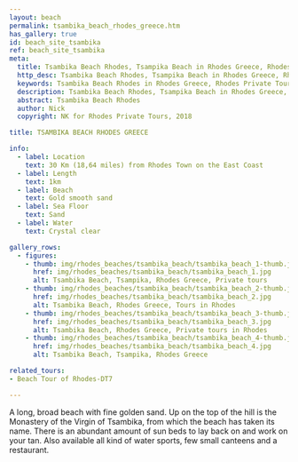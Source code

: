 ```yaml
---
layout: beach
permalink: tsambika_beach_rhodes_greece.htm
has_gallery: true
id: beach_site_tsambika
ref: beach_site_tsambika
meta:
  title: Tsambika Beach Rhodes, Tsampika Beach in Rhodes Greece, Rhodes Private Tours
  http_desc: Tsambika Beach Rhodes, Tsampika Beach in Rhodes Greece, Rhodes Private Tours
  keywords: Tsambika Beach Rhodes in Rhodes Greece, Rhodes Private Tours
  description: Tsambika Beach Rhodes, Tsampika Beach in Rhodes Greece, Rhodes Private Tours
  abstract: Tsambika Beach Rhodes
  author: Nick
  copyright: NK for Rhodes Private Tours, 2018

title: TSAMBIKA BEACH RHODES GREECE

info:
  - label: Location
    text: 30 Km (18,64 miles) from Rhodes Town on the East Coast
  - label: Length
    text: 1km
  - label: Beach
    text: Gold smooth sand
  - label: Sea Floor
    text: Sand
  - label: Water
    text: Crystal clear

gallery_rows:
  - figures:
    - thumb: img/rhodes_beaches/tsambika_beach/tsambika_beach_1-thumb.jpg
      href: img/rhodes_beaches/tsambika_beach/tsambika_beach_1.jpg
      alt: Tsambika Beach, Tsampika, Rhodes Greece, Private tours
    - thumb: img/rhodes_beaches/tsambika_beach/tsambika_beach_2-thumb.jpg
      href: img/rhodes_beaches/tsambika_beach/tsambika_beach_2.jpg
      alt: Tsambika Beach, Rhodes Greece, Tours in Rhodes
    - thumb: img/rhodes_beaches/tsambika_beach/tsambika_beach_3-thumb.jpg
      href: img/rhodes_beaches/tsambika_beach/tsambika_beach_3.jpg
      alt: Tsambika Beach, Rhodes Greece, Private tours in Rhodes
    - thumb: img/rhodes_beaches/tsambika_beach/tsambika_beach_4-thumb.jpg
      href: img/rhodes_beaches/tsambika_beach/tsambika_beach_4.jpg
      alt: Tsambika Beach, Tsampika, Rhodes Greece

related_tours:
- Beach Tour of Rhodes-DT7

---
```

A long, broad beach with fine golden sand. Up on the top of the hill is the Monastery of the Virgin of Tsambika, from which the beach has taken its name. There is an abundant amount of sun beds to lay back on and work on your tan. Also available all kind of water sports, few small canteens and a restaurant.

